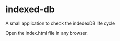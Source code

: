 # indexed-db
A small application to check the indedexDB life cycle

Open the index.html file in any browser.

